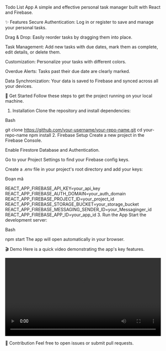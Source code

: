Todo List App
A simple and effective personal task manager built with React and Firebase.

✨ Features
Secure Authentication: Log in or register to save and manage your personal tasks.

Drag & Drop: Easily reorder tasks by dragging them into place.

Task Management: Add new tasks with due dates, mark them as complete, edit details, or delete them.

Customization: Personalize your tasks with different colors.

Overdue Alerts: Tasks past their due date are clearly marked.

Data Synchronization: Your data is saved to Firebase and synced across all your devices.

🚀 Get Started
Follow these steps to get the project running on your local machine.

1. Installation
Clone the repository and install dependencies:

Bash

git clone https://github.com/your-username/your-repo-name.git
cd your-repo-name
npm install
2. Firebase Setup
Create a new project in the Firebase Console.

Enable Firestore Database and Authentication.

Go to your Project Settings to find your Firebase config keys.

Create a .env file in your project's root directory and add your keys:

Đoạn mã

REACT_APP_FIREBASE_API_KEY=your_api_key
REACT_APP_FIREBASE_AUTH_DOMAIN=your_auth_domain
REACT_APP_FIREBASE_PROJECT_ID=your_project_id
REACT_APP_FIREBASE_STORAGE_BUCKET=your_storage_bucket
REACT_APP_FIREBASE_MESSAGING_SENDER_ID=your_Messaginger_id
REACT_APP_FIREBASE_APP_ID=your_app_id
3. Run the App
Start the development server:

Bash

npm start
The app will open automatically in your browser.

🎬 Demo
Here is a quick video demonstrating the app's key features.

<video width="100%" controls>
<source src="./videos/demo.webm" type="video/webm">
</video>

🤝 Contribution
Feel free to open issues or submit pull requests.